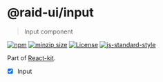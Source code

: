 
# @raid-ui/input

> Input component


[![npm](https://img.shields.io/npm/v/@raid-ui/input?style=flat-square)](https://www.npmjs.com/package/@raid-ui/input)
[![minzip size](https://img.shields.io/bundlephobia/minzip/@raid-ui/input?style=flat-square)](https://bundlephobia.com/result?p=@raid-ui/input)
[![License](https://img.shields.io/github/license/mattstyles/react-kit.svg?style=flat-square)](https://github.com/mattstyles/react-kit/blob/master/license.md)
[![js-standard-style](https://img.shields.io/badge/code%20style-standard-brightgreen.svg?style=flat-square)](http://standardjs.com/)

Part of [React-kit](https://github.com/mattstyles/react-kit).

* [x] Input
